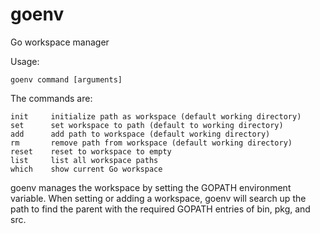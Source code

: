goenv
=====

Go workspace manager

Usage:

	goenv command [arguments]

The commands are:

	init     initialize path as workspace (default working directory)
	set      set workspace to path (default to working directory)
	add      add path to workspace (default working directory)
	rm       remove path from workspace (default working directory)
	reset    reset to workspace to empty
	list     list all workspace paths
	which    show current Go workspace

goenv manages the workspace by setting the GOPATH environment variable. When setting or adding a workspace, goenv will search up the path to find the parent with the required GOPATH entries of bin, pkg, and src.


